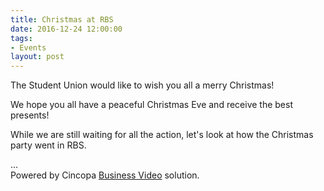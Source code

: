 ```yaml
---
title: Christmas at RBS
date: 2016-12-24 12:00:00 
tags:
- Events
layout: post
---
```


The Student Union would like to wish you all a merry Christmas!


We hope you all have a peaceful Christmas Eve and receive the best presents!


While we are still waiting for all the action, let's look at how the Christmas party went in RBS.

<div id="cp_widget_807232fd-f632-480a-bce1-92f87b27bab1">...</div><script type="text/javascript">
var cpo = []; cpo["_object"] ="cp_widget_807232fd-f632-480a-bce1-92f87b27bab1"; cpo["_fid"] = "A0EA-0tSZt6b";
var _cpmp = _cpmp || []; _cpmp.push(cpo);
(function() { var cp = document.createElement("script"); cp.type = "text/javascript";
cp.async = true; cp.src = "//www.cincopa.com/media-platform/runtime/libasync.js";
var c = document.getElementsByTagName("script")[0];
c.parentNode.insertBefore(cp, c); })(); </script><noscript>Powered by Cincopa <a href='https://www.cincopa.com/solution/enterprise'>Business Video</a> solution.</noscript>